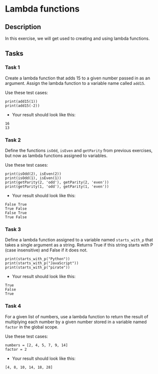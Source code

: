 # Lambda functions

## Description

In this exercise, we will get used to creating and using lambda functions.

##

## Tasks

###

### Task 1

Create a lambda function that adds 15 to a given number passed in as an argument. Assign the lambda function to a variable name called `add15`.

Use these test cases:

```
print(add15(1))
print(add15(-2))
```

- Your result should look like this:

```
16
13
```

###

### Task 2

Define the functions `isOdd`, `isEven` and `getParity` from previous exercises, but now as lambda functions assigned to variables.

Use these test cases:

```
print(isOdd(2), isEven(2))
print(isOdd(1), isEven(1))
print(getParity(2, 'odd'), getParity(2, 'even'))
print(getParity(1, 'odd'), getParity(1, 'even'))
```

- Your result should look like this:

```
False True
True False
False True
True False
```

###

### Task 3

Define a lambda function assigned to a variable named `starts_with_p` that takes a single argument as a string. Returns True if this string starts with P (case insensitive) and False if it does not.

```
print(starts_with_p("Python"))
print(starts_with_p("JavaScript"))
print(starts_with_p("pirate"))
```

- Your result should look like this:

```
True
False
True
```

###

### Task 4

For a given list of numbers, use a lambda function to return the result of multiplying each number by a given number stored in a variable named `factor` in the global scope.

Use these test cases:

```
numbers = [2, 4, 5, 7, 9, 14]
factor = 2
```

- Your result should look like this:

```
[4, 8, 10, 14, 18, 28]
```

